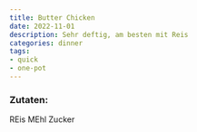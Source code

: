 ```yaml
---
title: Butter Chicken
date: 2022-11-01
description: Sehr deftig, am besten mit Reis 
categories: dinner
tags: 
- quick
- one-pot
---
```



### Zutaten:
REis
MEhl
Zucker